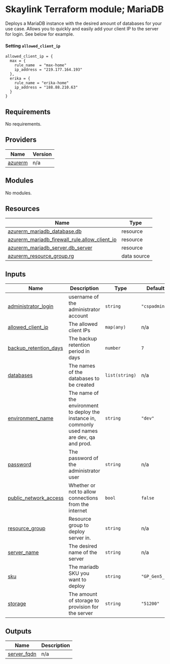 # Skaylink Terraform module; MariaDB

Deploys a MariaDB instance with the desired amount of databases for your use case. Allows you to quickly and easily add your client IP to the server for login. See below for example.

#### Setting `allowed_client_ip`

```hcl
allowed_client_ip = {
  max = {
    rule_name  = "max-home"
    ip_address = "219.177.164.193"
  },
  erika = {
  	rule_name = "erika-home"
  	ip_address = "188.88.210.63"
  }
}
```
<!-- BEGIN_TF_DOCS -->
## Requirements

No requirements.

## Providers

| Name | Version |
|------|---------|
| <a name="provider_azurerm"></a> [azurerm](#provider\_azurerm) | n/a |

## Modules

No modules.

## Resources

| Name | Type |
|------|------|
| [azurerm_mariadb_database.db](https://registry.terraform.io/providers/hashicorp/azurerm/latest/docs/resources/mariadb_database) | resource |
| [azurerm_mariadb_firewall_rule.allow_client_ip](https://registry.terraform.io/providers/hashicorp/azurerm/latest/docs/resources/mariadb_firewall_rule) | resource |
| [azurerm_mariadb_server.db_server](https://registry.terraform.io/providers/hashicorp/azurerm/latest/docs/resources/mariadb_server) | resource |
| [azurerm_resource_group.rg](https://registry.terraform.io/providers/hashicorp/azurerm/latest/docs/data-sources/resource_group) | data source |

## Inputs

| Name | Description | Type | Default | Required |
|------|-------------|------|---------|:--------:|
| <a name="input_administrator_login"></a> [administrator\_login](#input\_administrator\_login) | username of the administrator account | `string` | `"cspadmin"` | no |
| <a name="input_allowed_client_ip"></a> [allowed\_client\_ip](#input\_allowed\_client\_ip) | The allowed client IPs | `map(any)` | n/a | yes |
| <a name="input_backup_retention_days"></a> [backup\_retention\_days](#input\_backup\_retention\_days) | The backup retention period in days | `number` | `7` | no |
| <a name="input_databases"></a> [databases](#input\_databases) | The names of the databases to be created | `list(string)` | n/a | yes |
| <a name="input_environment_name"></a> [environment\_name](#input\_environment\_name) | The name of the environment to deploy the instance in, commonly used names are dev, qa and prod. | `string` | `"dev"` | no |
| <a name="input_password"></a> [password](#input\_password) | The password of the administrator user | `string` | n/a | yes |
| <a name="input_public_network_access"></a> [public\_network\_access](#input\_public\_network\_access) | Whether or not to allow connections from the internet | `bool` | `false` | no |
| <a name="input_resource_group"></a> [resource\_group](#input\_resource\_group) | Resource group to deploy server in. | `string` | n/a | yes |
| <a name="input_server_name"></a> [server\_name](#input\_server\_name) | The desired name of the server | `string` | n/a | yes |
| <a name="input_sku"></a> [sku](#input\_sku) | The mariadb SKU you want to deploy | `string` | `"GP_Gen5_2"` | no |
| <a name="input_storage"></a> [storage](#input\_storage) | The amount of storage to provision for the server | `string` | `"51200"` | no |

## Outputs

| Name | Description |
|------|-------------|
| <a name="output_server_fqdn"></a> [server\_fqdn](#output\_server\_fqdn) | n/a |
<!-- END_TF_DOCS -->